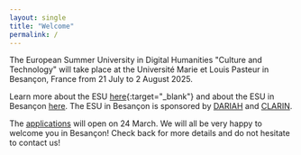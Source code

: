 ```yaml
---
layout: single
title: "Welcome"
permalink: /
---
```


The European Summer University in Digital Humanities "Culture and Technology" will take place at the Université Marie et Louis Pasteur in Besançon, France from 21 July to 2 August 2025. 

Learn more about the ESU [here](https://esudh.github.io/about/){:target="_blank"} and about the ESU in Besançon [here](https://esudh.github.io/esubesancon/). The ESU in Besançon is sponsored by [DARIAH](https://esudh.github.io/application/#dariah-scholarships) and [CLARIN](https://www.clarin.eu/).

The [applications](https://esudh.github.io/application/) will open on 24 March. We will all be very happy to welcome you in Besançon! Check back for more details and do not hesitate to contact us!

